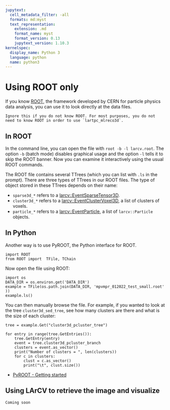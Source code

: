 ```yaml
---
jupytext:
  cell_metadata_filter: -all
  formats: md:myst
  text_representation:
    extension: .md
    format_name: myst
    format_version: 0.13
    jupytext_version: 1.10.3
kernelspec:
  display_name: Python 3
  language: python
  name: python3
---
```



# Using ROOT only

If you know [ROOT](https://root.cern/), the framework developed by CERN for particle physics data analysis, you can use it to look directly at the data files. 

```{note}
Ignore this if you do not know ROOT. For most purposes, you do not need to know ROOT in order to use `lartpc_mlreco3d`.
```

## In ROOT
In the command line, you can open the file with `root -b -l larcv.root`. The option `-b` (batch mode) disables graphical usage and the option `-l` tells it to skip the ROOT banner. Now you can examine it interactively using the usual ROOT commands.

The ROOT file contains several TTrees (which you can list with `.ls` in the prompt). There are three types of TTrees in our ROOT files. The type of object stored in these TTrees depends on their name:
* `sparse3d_*` refers to a [larcv::EventSparseTensor3D](https://github.com/DeepLearnPhysics/larcv2/blob/develop/larcv/core/DataFormat/EventVoxel3D.h#L47).
* `cluster3d_*` refers to a [larcv::EventClusterVoxel3D](https://github.com/DeepLearnPhysics/larcv2/blob/develop/larcv/core/DataFormat/EventVoxel3D.h#L27), a list of clusters of voxels.
* `particle_*` refers to a [larcv::EventParticle](https://github.com/DeepLearnPhysics/larcv2/blob/develop/larcv/core/DataFormat/EventParticle.h#L26), a list of `larcv::Particle` objects.

## In Python
Another way is to use PyROOT, the Python interface for ROOT. 

```{code-cell} 
import ROOT
from ROOT import  TFile, TChain
```

Now open the file using ROOT:
```{code-cell}
import os
DATA_DIR = os.environ.get('DATA_DIR')
example = TFile(os.path.join(DATA_DIR, 'mpvmpr_012022_test_small.root' ))
example.ls()
```

You can then manually browse the file. For example, if you wanted to look at the tree `cluster3d_sed_tree`, see how many clusters are there and what is the size of each cluster:

```{code-cell}
tree = example.Get("cluster3d_pcluster_tree")

for entry in range(tree.GetEntries()):
    tree.GetEntry(entry)
    event = tree.cluster3d_pcluster_branch
    clusters = event.as_vector()
    print("Number of clusters = ", len(clusters))
    for c in clusters:
        clust = c.as_vector()
        print("\t", clust.size())
```

 * [PyROOT - Getting started](https://root.cern/manual/python/#getting-started)
 
 ## Using LArCV to retrieve the image and visualize
 
 ```{note} TODO
 Coming soon
 ```